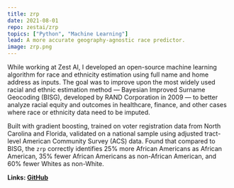 ```yaml
---
title: zrp
date: 2021-08-01
repo: zestai/zrp
topics: ["Python", "Machine Learning"]
lead: A more accurate geography-agnostic race predictor.
image: zrp.png
---
```


While working at Zest AI, I developed an open-source machine learning algorithm
for race and ethnicity estimation using full name and home address as inputs.
The goal was to improve upon the most widely used racial and ethnic estimation
method — Bayesian Improved Surname Geocoding (BISG), developed by RAND
Corporation in 2009 — to better analyze racial equity and outcomes in
healthcare, finance, and other cases where race or ethnicity data need to be
imputed.

Built with gradient boosting, trained on voter registration data from North
Carolina and Florida, validated on a national sample using adjusted tract-level
American Community Survey (ACS) data. Found that compared to BISG, the `zrp`
correctly identifies 25% more African Americans as African American, 35% fewer
African Americans as non-African American, and 60% fewer Whites as non-White.

**Links: [GitHub](https://github.com/zestai/zrp)**
